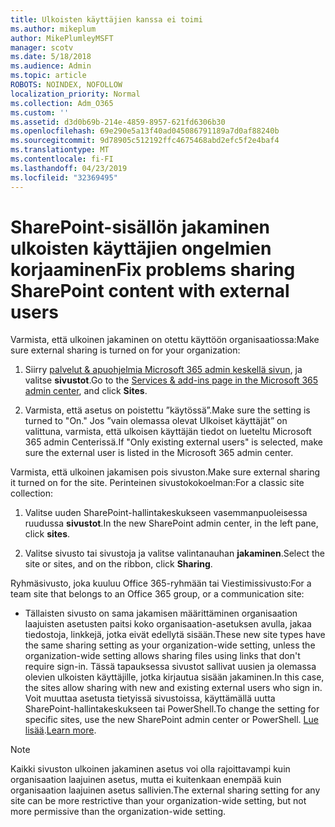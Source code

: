```yaml
---
title: Ulkoisten käyttäjien kanssa ei toimi
ms.author: mikeplum
author: MikePlumleyMSFT
manager: scotv
ms.date: 5/18/2018
ms.audience: Admin
ms.topic: article
ROBOTS: NOINDEX, NOFOLLOW
localization_priority: Normal
ms.collection: Adm_O365
ms.custom: ''
ms.assetid: d3d0b69b-214e-4859-8957-621fd6306b30
ms.openlocfilehash: 69e290e5a13f40ad045086791189a7d0af88240b
ms.sourcegitcommit: 9d78905c512192ffc4675468abd2efc5f2e4baf4
ms.translationtype: MT
ms.contentlocale: fi-FI
ms.lasthandoff: 04/23/2019
ms.locfileid: "32369495"
---
```

# <a name="fix-problems-sharing-sharepoint-content-with-external-users"></a><span data-ttu-id="30924-102">SharePoint-sisällön jakaminen ulkoisten käyttäjien ongelmien korjaaminen</span><span class="sxs-lookup"><span data-stu-id="30924-102">Fix problems sharing SharePoint content with external users</span></span>

<span data-ttu-id="30924-103">Varmista, että ulkoinen jakaminen on otettu käyttöön organisaatiossa:</span><span class="sxs-lookup"><span data-stu-id="30924-103">Make sure external sharing is turned on for your organization:</span></span>
  
1. <span data-ttu-id="30924-104">Siirry [palvelut &amp; apuohjelmia Microsoft 365 admin keskellä sivun](https://portal.office.com/adminportal/home#/Settings/ServicesAndAddIns), ja valitse **sivustot**.</span><span class="sxs-lookup"><span data-stu-id="30924-104">Go to the [Services &amp; add-ins page in the Microsoft 365 admin center](https://portal.office.com/adminportal/home#/Settings/ServicesAndAddIns), and click **Sites**.</span></span>
    
2. <span data-ttu-id="30924-105">Varmista, että asetus on poistettu ”käytössä”.</span><span class="sxs-lookup"><span data-stu-id="30924-105">Make sure the setting is turned to "On."</span></span> <span data-ttu-id="30924-106">Jos ”vain olemassa olevat Ulkoiset käyttäjät” on valittuna, varmista, että ulkoisen käyttäjän tiedot on lueteltu Microsoft 365 admin Centerissä.</span><span class="sxs-lookup"><span data-stu-id="30924-106">If "Only existing external users" is selected, make sure the external user is listed in the Microsoft 365 admin center.</span></span>
    
<span data-ttu-id="30924-107">Varmista, että ulkoinen jakamisen pois sivuston.</span><span class="sxs-lookup"><span data-stu-id="30924-107">Make sure external sharing it turned on for the site.</span></span> <span data-ttu-id="30924-108">Perinteinen sivustokokoelman:</span><span class="sxs-lookup"><span data-stu-id="30924-108">For a classic site collection:</span></span>
  
1. <span data-ttu-id="30924-109">Valitse uuden SharePoint-hallintakeskukseen vasemmanpuoleisessa ruudussa **sivustot**.</span><span class="sxs-lookup"><span data-stu-id="30924-109">In the new SharePoint admin center, in the left pane, click **sites**.</span></span>
    
2. <span data-ttu-id="30924-110">Valitse sivusto tai sivustoja ja valitse valintanauhan **jakaminen**.</span><span class="sxs-lookup"><span data-stu-id="30924-110">Select the site or sites, and on the ribbon, click **Sharing**.</span></span>
    
<span data-ttu-id="30924-111">Ryhmäsivusto, joka kuuluu Office 365-ryhmään tai Viestimissivusto:</span><span class="sxs-lookup"><span data-stu-id="30924-111">For a team site that belongs to an Office 365 group, or a communication site:</span></span>
  
- <span data-ttu-id="30924-112">Tällaisten sivusto on sama jakamisen määrittäminen organisaation laajuisten asetusten paitsi koko organisaation-asetuksen avulla, jakaa tiedostoja, linkkejä, jotka eivät edellytä sisään.</span><span class="sxs-lookup"><span data-stu-id="30924-112">These new site types have the same sharing setting as your organization-wide setting, unless the organization-wide setting allows sharing files using links that don't require sign-in.</span></span> <span data-ttu-id="30924-113">Tässä tapauksessa sivustot sallivat uusien ja olemassa olevien ulkoisten käyttäjille, jotka kirjautua sisään jakaminen.</span><span class="sxs-lookup"><span data-stu-id="30924-113">In this case, the sites allow sharing with new and existing external users who sign in.</span></span> <span data-ttu-id="30924-114">Voit muuttaa asetusta tietyissä sivustoissa, käyttämällä uutta SharePoint-hallintakeskukseen tai PowerShell.</span><span class="sxs-lookup"><span data-stu-id="30924-114">To change the setting for specific sites, use the new SharePoint admin center or PowerShell.</span></span> <span data-ttu-id="30924-115">[Lue lisää](https://go.microsoft.com/fwlink/?linkid=871863).</span><span class="sxs-lookup"><span data-stu-id="30924-115">[Learn more](https://go.microsoft.com/fwlink/?linkid=871863).</span></span>
    
> [!NOTE]
> <span data-ttu-id="30924-116">Kaikki sivuston ulkoinen jakaminen asetus voi olla rajoittavampi kuin organisaation laajuinen asetus, mutta ei kuitenkaan enempää kuin organisaation laajuinen asetus sallivien.</span><span class="sxs-lookup"><span data-stu-id="30924-116">The external sharing setting for any site can be more restrictive than your organization-wide setting, but not more permissive than the organization-wide setting.</span></span> 
  

